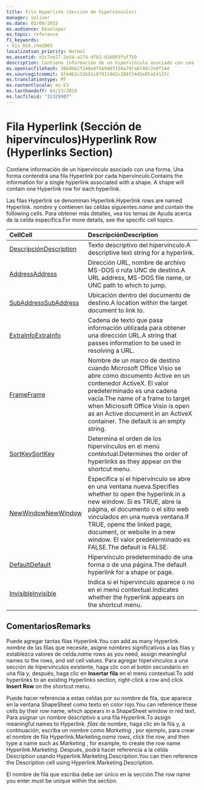 ```yaml
---
title: Fila Hyperlink (Sección de hipervínculos)
manager: soliver
ms.date: 03/09/2015
ms.audience: Developer
ms.topic: reference
f1_keywords:
- Vis_DSS.chm3065
localization_priority: Normal
ms.assetid: e3c7ae27-2e54-a174-4fb3-d16093faf759
description: Contiene información de un hipervínculo asociado con una forma. Una forma contendrá una fila Hyperlink por cada hipervínculo.
ms.openlocfilehash: 36b9b62f248e4f5b9407156a79fa674dc2e8f14d
ms.sourcegitcommit: 8fe462c32b91c87911942c188f3445e85a54137c
ms.translationtype: MT
ms.contentlocale: es-ES
ms.lasthandoff: 04/23/2019
ms.locfileid: "32329907"
---
```

# <a name="hyperlink-row-hyperlinks-section"></a><span data-ttu-id="62a8f-104">Fila Hyperlink (Sección de hipervínculos)</span><span class="sxs-lookup"><span data-stu-id="62a8f-104">Hyperlink Row (Hyperlinks Section)</span></span>

<span data-ttu-id="62a8f-p102">Contiene información de un hipervínculo asociado con una forma. Una forma contendrá una fila Hyperlink por cada hipervínculo.</span><span class="sxs-lookup"><span data-stu-id="62a8f-p102">Contains the information for a single hyperlink associated with a shape. A shape will contain one Hyperlink row for each hyperlink.</span></span>
  
<span data-ttu-id="62a8f-107">Las filas Hyperlink se denominan Hyperlink.</span><span class="sxs-lookup"><span data-stu-id="62a8f-107">Hyperlink rows are named Hyperlink.</span></span> <span data-ttu-id="62a8f-108">*nombre*  y contienen las celdas siguientes.</span><span class="sxs-lookup"><span data-stu-id="62a8f-108">*name*  and contain the following cells.</span></span> <span data-ttu-id="62a8f-109">Para obtener más detalles, vea los temas de Ayuda acerca de la celda específica.</span><span class="sxs-lookup"><span data-stu-id="62a8f-109">For more details, see the specific cell topics.</span></span> 
  
|<span data-ttu-id="62a8f-110">**Cell**</span><span class="sxs-lookup"><span data-stu-id="62a8f-110">**Cell**</span></span>|<span data-ttu-id="62a8f-111">**Descripción**</span><span class="sxs-lookup"><span data-stu-id="62a8f-111">**Description**</span></span>|
|:-----|:-----|
|[<span data-ttu-id="62a8f-112">Descripción</span><span class="sxs-lookup"><span data-stu-id="62a8f-112">Description</span></span>](description-cell-hyperlinks-section.md) <br/> |<span data-ttu-id="62a8f-113">Texto descriptivo del hipervínculo.</span><span class="sxs-lookup"><span data-stu-id="62a8f-113">A descriptive text string for a hyperlink.</span></span>  <br/> |
|[<span data-ttu-id="62a8f-114">Address</span><span class="sxs-lookup"><span data-stu-id="62a8f-114">Address</span></span>](address-cell-hyperlinks-section.md) <br/> |<span data-ttu-id="62a8f-115">Dirección URL, nombre de archivo MS-DOS o ruta UNC de destino.</span><span class="sxs-lookup"><span data-stu-id="62a8f-115">A URL address, MS-DOS file name, or UNC path to which to jump.</span></span>  <br/> |
|[<span data-ttu-id="62a8f-116">SubAddress</span><span class="sxs-lookup"><span data-stu-id="62a8f-116">SubAddress</span></span>](subaddress-cell-hyperlinks-section.md) <br/> |<span data-ttu-id="62a8f-117">Ubicación dentro del documento de destino.</span><span class="sxs-lookup"><span data-stu-id="62a8f-117">A location within the target document to link to.</span></span>  <br/> |
|[<span data-ttu-id="62a8f-118">ExtraInfo</span><span class="sxs-lookup"><span data-stu-id="62a8f-118">ExtraInfo</span></span>](extrainfo-cell-hyperlinks-section.md) <br/> |<span data-ttu-id="62a8f-119">Cadena de texto que pasa información utilizada para obtener una dirección URL.</span><span class="sxs-lookup"><span data-stu-id="62a8f-119">A string that passes information to be used in resolving a URL.</span></span>  <br/> |
|[<span data-ttu-id="62a8f-120">Frame</span><span class="sxs-lookup"><span data-stu-id="62a8f-120">Frame</span></span>](frame-cell-hyperlinks-section.md) <br/> |<span data-ttu-id="62a8f-p104">Nombre de un marco de destino cuando Microsoft Office Visio se abre como documento Active en un contenedor ActiveX. El valor predeterminado es una cadena vacía.</span><span class="sxs-lookup"><span data-stu-id="62a8f-p104">The name of a frame to target when Microsoft Office Visio is open as an Active document in an ActiveX container. The default is an empty string.</span></span>  <br/> |
|[<span data-ttu-id="62a8f-123">SortKey</span><span class="sxs-lookup"><span data-stu-id="62a8f-123">SortKey</span></span>](sortkey-cell-hyperlinks-section.md) <br/> |<span data-ttu-id="62a8f-124">Determina el orden de los hipervínculos en el menú contextual.</span><span class="sxs-lookup"><span data-stu-id="62a8f-124">Determines the order of hyperlinks as they appear on the shortcut menu.</span></span>  <br/> |
|[<span data-ttu-id="62a8f-125">NewWindow</span><span class="sxs-lookup"><span data-stu-id="62a8f-125">NewWindow</span></span>](newwindow-cell-hyperlinks-section.md) <br/> |<span data-ttu-id="62a8f-126">Especifica si el hipervínculo se abre en una ventana nueva.</span><span class="sxs-lookup"><span data-stu-id="62a8f-126">Specifies whether to open the hyperlink in a new window.</span></span> <span data-ttu-id="62a8f-127">Si es TRUE, abre la página, el documento o el sitio web vinculados en una nueva ventana.</span><span class="sxs-lookup"><span data-stu-id="62a8f-127">If TRUE, opens the linked page, document, or website in a new window.</span></span> <span data-ttu-id="62a8f-128">El valor predeterminado es FALSE.</span><span class="sxs-lookup"><span data-stu-id="62a8f-128">The default is FALSE.</span></span>  <br/> |
|[<span data-ttu-id="62a8f-129">Default</span><span class="sxs-lookup"><span data-stu-id="62a8f-129">Default</span></span>](default-cell-hyperlinks-section.md) <br/> |<span data-ttu-id="62a8f-130">Hipervínculo predeterminado de una forma o de una página.</span><span class="sxs-lookup"><span data-stu-id="62a8f-130">The default hyperlink for a shape or page.</span></span>  <br/> |
|[<span data-ttu-id="62a8f-131">Invisible</span><span class="sxs-lookup"><span data-stu-id="62a8f-131">Invisible</span></span>](invisible-cell-hyperlinks-section.md) <br/> |<span data-ttu-id="62a8f-132">Indica si el hipervínculo aparece o no en el menú contextual.</span><span class="sxs-lookup"><span data-stu-id="62a8f-132">Indicates whether the hyperlink appears on the shortcut menu.</span></span>  <br/> |
   
## <a name="remarks"></a><span data-ttu-id="62a8f-133">Comentarios</span><span class="sxs-lookup"><span data-stu-id="62a8f-133">Remarks</span></span>

 <span data-ttu-id="62a8f-134">Puede agregar tantas filas Hyperlink.</span><span class="sxs-lookup"><span data-stu-id="62a8f-134">You can add as many Hyperlink.</span></span>  <span data-ttu-id="62a8f-135">*nombre*  de las filas que necesite, asigne nombres significativos a las filas y establezca valores de celda.</span><span class="sxs-lookup"><span data-stu-id="62a8f-135">*name*  rows as you need, assign meaningful names to the rows, and set cell values.</span></span> <span data-ttu-id="62a8f-136">Para agregar hipervínculos a una sección de hipervínculos existente, haga clic con el botón secundario en una fila y, después, haga clic en **Insertar fila** en el menú contextual.</span><span class="sxs-lookup"><span data-stu-id="62a8f-136">To add hyperlinks to an existing Hyperlinks section, right-click a row and click **Insert Row** on the shortcut menu.</span></span> 
  
<span data-ttu-id="62a8f-137">Puede hacer referencia a estas celdas por su nombre de fila, que aparece en la ventana ShapeSheet como texto en color rojo.</span><span class="sxs-lookup"><span data-stu-id="62a8f-137">You can reference these cells by their row name, which appears in a ShapeSheet window in red text.</span></span> <span data-ttu-id="62a8f-138">Para asignar un nombre descriptivo a una fila Hyperlink.</span><span class="sxs-lookup"><span data-stu-id="62a8f-138">To assign meaningful names to Hyperlink.</span></span> <span data-ttu-id="62a8f-139">*filas*  de nombre, haga clic en la fila y, a continuación, escriba un nombre como  *Marketing*  , por ejemplo, para crear el nombre de fila Hyperlink.Marketing.</span><span class="sxs-lookup"><span data-stu-id="62a8f-139">*name*  rows, click the row, and then type a name such as  *Marketing*  , for example, to create the row name Hyperlink.Marketing.</span></span> <span data-ttu-id="62a8f-140">Después, podrá hacer referencia a la celda Description usando Hyperlink.Marketing.Description.</span><span class="sxs-lookup"><span data-stu-id="62a8f-140">You can then reference the Description cell using Hyperlink.Marketing.Description.</span></span> 
  
<span data-ttu-id="62a8f-141">El nombre de fila que escriba debe ser único en la sección.</span><span class="sxs-lookup"><span data-stu-id="62a8f-141">The row name you enter must be unique within the section.</span></span>
  

